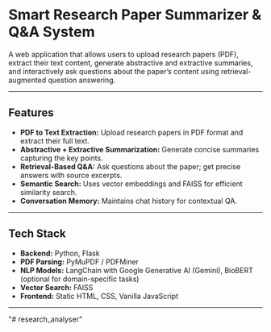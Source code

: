 # Smart Research Paper Summarizer & Q&A System

A web application that allows users to upload research papers (PDF), extract their text content, generate abstractive and extractive summaries, and interactively ask questions about the paper’s content using retrieval-augmented question answering.

---

## Features

- **PDF to Text Extraction:** Upload research papers in PDF format and extract their full text.
- **Abstractive + Extractive Summarization:** Generate concise summaries capturing the key points.
- **Retrieval-Based Q&A:** Ask questions about the paper; get precise answers with source excerpts.
- **Semantic Search:** Uses vector embeddings and FAISS for efficient similarity search.
- **Conversation Memory:** Maintains chat history for contextual QA.

---

## Tech Stack

- **Backend:** Python, Flask
- **PDF Parsing:** PyMuPDF / PDFMiner
- **NLP Models:** LangChain with Google Generative AI (Gemini), BioBERT (optional for domain-specific tasks)
- **Vector Search:** FAISS
- **Frontend:** Static HTML, CSS, Vanilla JavaScript

---


"# research_analyser" 
